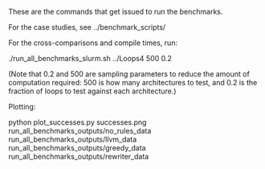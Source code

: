 These are the commands that get issued to run the benchmarks.

For the case studies, see ../benchmark_scripts/  

For the cross-comparisons and compile times, run:

./run_all_benchmarks_slurm.sh ../Loops4 500 0.2

(Note that 0.2 and 500 are sampling parameters to reduce the amount of computation required: 500 is how many architectures to test, and 0.2 is the fraction of loops to test against each architecture.)


Plotting:

python plot_successes.py successes.png run_all_benchmarks_outputs/no_rules_data run_all_benchmarks_outputs/llvm_data run_all_benchmarks_outputs/greedy_data run_all_benchmarks_outputs/rewriter_data
